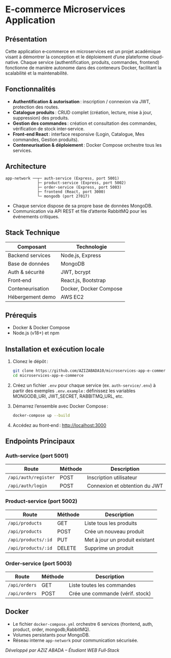# E‑commerce Microservices Application

## Présentation 

Cette application e‑commerce en microservices est un projet académique visant à démontrer la conception et le déploiement d’une plateforme cloud-native. Chaque service (authentification, produits, commandes, frontend) fonctionne de manière autonome dans des conteneurs Docker, facilitant la scalabilité et la maintenabilité.

## Fonctionnalités

* **Authentification & autorisation** : inscription / connexion via JWT, protection des routes.
* **Catalogue produits** : CRUD complet (création, lecture, mise à jour, suppression) des produits.
* **Gestion des commandes** : création et consultation des commandes, vérification de stock inter‑service.
* **Front‑end React** : interface responsive (Login, Catalogue, Mes commandes, Gestion produits).
* **Conteneurisation & déploiement** : Docker Compose orchestre tous les services.

## Architecture

```text
app-network ──┬─ auth-service (Express, port 5001)
              ├─ product-service (Express, port 5002)
              ├─ order-service (Express, port 5003)
              ├─ frontend (React, port 3000)
              └─ mongodb (port 27017)
```

* Chaque service dispose de sa propre base de données MongoDB.
* Communication via API REST et file d’attente RabbitMQ pour les événements critiques.

##  Stack Technique

| Composant        | Technologie            |
| ---------------- | ---------------------- |
| Backend services | Node.js, Express       |
| Base de données  | MongoDB                |
| Auth & sécurité  | JWT, bcrypt            |
| Front‑end        | React.js, Bootstrap    |
| Conteneurisation | Docker, Docker Compose |
| Hébergement demo | AWS EC2                |

##  Prérequis

* Docker & Docker Compose
* Node.js (v18+) et npm

## Installation et exécution locale

1. Clonez le dépôt :

   ```bash
   git clone https://github.com/AZIZABADA10/microservices-app-e-commerce.git
   cd microservices-app-e-commerce
   ```
2. Créez un fichier `.env` pour chaque service (ex. `auth-service/.env`) à partir des exemples `.env.example` : définissez les variables MONGODB\_URI, JWT\_SECRET, RABBITMQ\_URL, etc.
3. Démarrez l’ensemble avec Docker Compose :

   ```bash
   docker-compose up --build
   ```
4. Accédez au front‑end : [http://localhost:3000](http://localhost:3000)

## Endpoints Principaux

### Auth‑service (port 5001)

| Route                | Méthode | Description                   |
| -------------------- | ------- | ----------------------------- |
| `/api/auth/register` | POST    | Inscription utilisateur       |
| `/api/auth/login`    | POST    | Connexion et obtention du JWT |

### Product‑service (port 5002)

| Route               | Méthode | Description                    |
| ------------------- | ------- | ------------------------------ |
| `/api/products`     | GET     | Liste tous les produits        |
| `/api/products`     | POST    | Crée un nouveau produit        |
| `/api/products/:id` | PUT     | Met à jour un produit existant |
| `/api/products/:id` | DELETE  | Supprime un produit            |

### Order‑service (port 5003)

| Route         | Méthode | Description                      |
| ------------- | ------- | -------------------------------- |
| `/api/orders` | GET     | Liste toutes les commandes       |
| `/api/orders` | POST    | Crée une commande (vérif. stock) |

##  Docker

* Le fichier `docker-compose.yml` orchestre 6 services (frontend, auth, product, order, mongodb,RabbitMQ).
* Volumes persistants pour MongoDB.
* Réseau interne `app-network` pour communication sécurisée.


*Développé par AZIZ ABADA – Étudiant WEB Full‑Stack*
